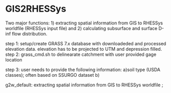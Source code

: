 # GIS2RHESSys

Two major functions: 1) extracting spatial information from GIS to RHESSys worldfile (RHESSys input file) and 2) calculating subsurface and surface D-inf flow distribution.

step 1:   setup/create GRASS 7.x database with downloadeded and processed elevation data. 
          elevation has to be projected to UTM and depression filled. 
step 2:   grass_cmd.sh to delinearate catchment with user provided gage location

step 3:   user needs to provide the following information:
          a)soil type (USDA classes); often based on SSURGO dataset
          b)


g2w_default:    extracting spatial information from GIS to RHESSys worldfile ;

               



